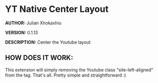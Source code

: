 # YT Native Center Layout #

**AUTHOR:** Julian Xhokaxhiu

**VERSION:** 0.1.13

**DESCRIPTION:** Center the Youtube layout

## HOW DOES IT WORK: ##
This extension will simply removing the Youtube class "site-left-aligned" from the <body> tag.
That's all. Pretty simple and straightforward :)
